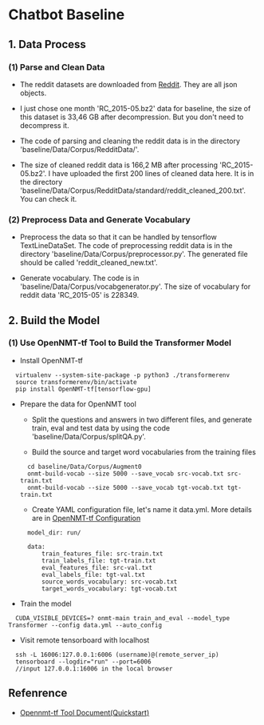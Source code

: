 # Chatbot Baseline

## 1. Data Process

### (1) Parse and Clean Data

- The reddit datasets are downloaded from [Reddit](http://files.pushshift.io/reddit/comments/). They are all json objects.

- I just chose one month 'RC_2015-05.bz2' data for baseline, the size of this dataset is 33,46 GB after decompression. But you don't need to decompress it.

- The code of parsing and cleaning the reddit data is in the directory 'baseline/Data/Corpus/RedditData/'.

- The size of cleaned reddit data is 166,2 MB after processing 'RC_2015-05.bz2'. I have uploaded the first 200 lines of cleaned data here. It is in the directory 'baseline/Data/Corpus/RedditData/standard/reddit_cleaned_200.txt'. You can check it.

### (2) Preprocess Data and Generate Vocabulary

- Preprocess the data so that it can be handled by tensorflow TextLineDataSet. The code of preprocessing reddit data is in the directory 'baseline/Data/Corpus/preprocessor.py'. The generated file should be called 'reddit_cleaned_new.txt'.

- Generate vocabulary. The code is in 'baseline/Data/Corpus/vocabgenerator.py'. The size of vocabulary for reddit data 'RC_2015-05' is 228349.

## 2. Build the Model

### (1) Use OpenNMT-tf Tool to Build the Transformer Model

- Install OpenNMT-tf
```linux
  virtualenv --system-site-package -p python3 ./transformerenv
  source transformerenv/bin/activate
  pip install OpenNMT-tf[tensorflow-gpu]
```

- Prepare the data for OpenNMT tool
  - Split the questions and answers in two different files, and generate train, eval and test data by using the code 'baseline/Data/Corpus/splitQA.py'.

  - Build the source and target word vocabularies from the training files
  ```linux
    cd baseline/Data/Corpus/Augment0
    onmt-build-vocab --size 5000 --save_vocab src-vocab.txt src-train.txt
    onmt-build-vocab --size 5000 --save_vocab tgt-vocab.txt tgt-train.txt
  ```

  - Create YAML configuration file, let's name it data.yml. More details are in [OpenNMT-tf Configuration](http://opennmt.net/OpenNMT-tf/configuration.html)
  ```linux
    model_dir: run/

    data:
    	train_features_file: src-train.txt
    	train_labels_file: tgt-train.txt
    	eval_features_file: src-val.txt
    	eval_labels_file: tgt-val.txt
    	source_words_vocabulary: src-vocab.txt
    	target_words_vocabulary: tgt-vocab.txt
  ```

- Train the model
```linux
  CUDA_VISIBLE_DEVICES=? onmt-main train_and_eval --model_type Transformer --config data.yml --auto_config
```

- Visit remote tensorboard with localhost
```linux
  ssh -L 16006:127.0.0.1:6006 (username)@(remote_server_ip)
  tensorboard --logdir="run" --port=6006
  //input 127.0.0.1:16006 in the local browser
```

## Refenrence
- [Opennmt-tf Tool Document(Quickstart)](http://opennmt.net/OpenNMT-tf/quickstart.html)